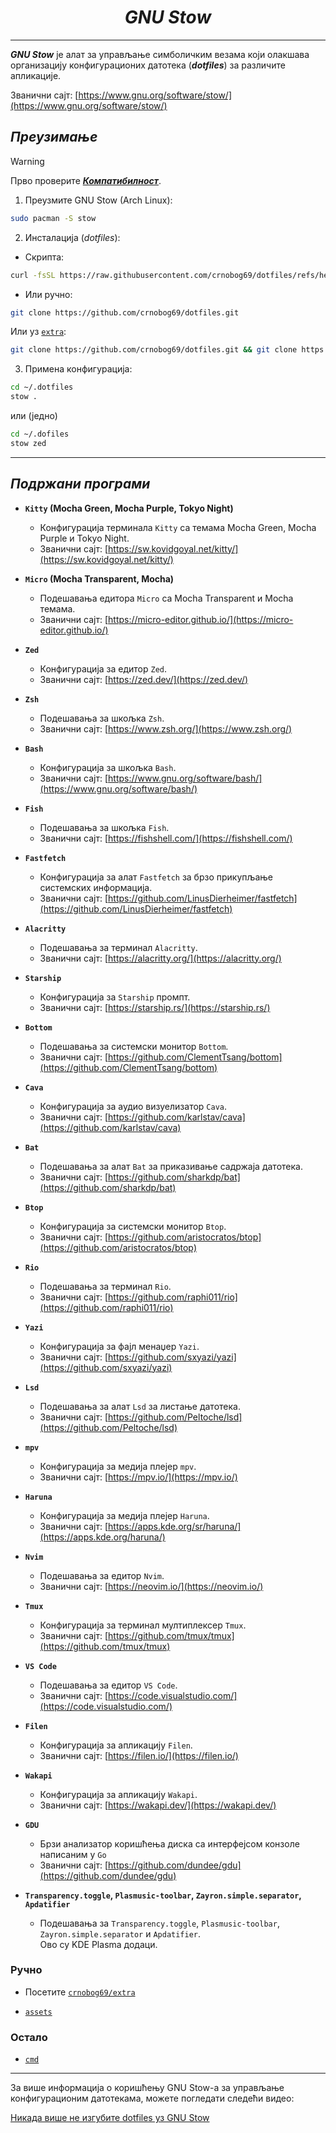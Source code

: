 <div align="center">

# *GNU Stow*

</div>

---

**_GNU Stow_** је алат за управљање симболичким везама који олакшава организацију конфигурационих датотека (**_dotfiles_**) за различите апликације.

Званични сајт: [https://www.gnu.org/software/stow/](https://www.gnu.org/software/stow/)

## _Преузимање_

> [!WARNING]
> Прво проверите [**_Компатибилност_**](#компатибилност).

1. Преузмите GNU Stow (Arch Linux):

```bash
sudo pacman -S stow
```

2. Инсталација (*dotfiles*):

- Скрипта:

```bash
curl -fsSL https://raw.githubusercontent.com/crnobog69/dotfiles/refs/heads/main/install.sh | sh
```

- Или ручно:

```bash
git clone https://github.com/crnobog69/dotfiles.git
```

Или уз [`extra`](https://github.com/crnobog69/extra):

```bash
git clone https://github.com/crnobog69/dotfiles.git && git clone https://github.com/crnobog69/extra.git
```

3. Примена конфигурација:

```bash
cd ~/.dotfiles
stow .
```

или (једно)

```bash
cd ~/.dofiles
stow zed
```

---

## _Подржани програми_

- **`Kitty` (Mocha Green, Mocha Purple, Tokyo Night)**

  - Конфигурација терминала `Kitty` са темама Mocha Green, Mocha Purple и Tokyo Night.
  - Званични сајт: [https://sw.kovidgoyal.net/kitty/](https://sw.kovidgoyal.net/kitty/)

- **`Micro` (Mocha Transparent, Mocha)**

  - Подешавања едитора `Micro` са Mocha Transparent и Mocha темама.
  - Званични сајт: [https://micro-editor.github.io/](https://micro-editor.github.io/)

- **`Zed`**

  - Конфигурација за едитор `Zed`.
  - Званични сајт: [https://zed.dev/](https://zed.dev/)

- **`Zsh`**

  - Подешавања за шкољка `Zsh`.
  - Званични сајт: [https://www.zsh.org/](https://www.zsh.org/)

- **`Bash`**

  - Конфигурација за шкољка `Bash`.
  - Званични сајт: [https://www.gnu.org/software/bash/](https://www.gnu.org/software/bash/)

- **`Fish`**

  - Подешавања за шкољка `Fish`.
  - Званични сајт: [https://fishshell.com/](https://fishshell.com/)

- **`Fastfetch`**

  - Конфигурација за алат `Fastfetch` за брзо прикупљање системских информација.
  - Званични сајт: [https://github.com/LinusDierheimer/fastfetch](https://github.com/LinusDierheimer/fastfetch)

- **`Alacritty`**

  - Подешавања за терминал `Alacritty`.
  - Званични сајт: [https://alacritty.org/](https://alacritty.org/)

- **`Starship`**

  - Конфигурација за `Starship` промпт.
  - Званични сајт: [https://starship.rs/](https://starship.rs/)

- **`Bottom`**

  - Подешавања за системски монитор `Bottom`.
  - Званични сајт: [https://github.com/ClementTsang/bottom](https://github.com/ClementTsang/bottom)

- **`Cava`**

  - Конфигурација за аудио визуелизатор `Cava`.
  - Званични сајт: [https://github.com/karlstav/cava](https://github.com/karlstav/cava)

- **`Bat`**

  - Подешавања за алат `Bat` за приказивање садржаја датотека.
  - Званични сајт: [https://github.com/sharkdp/bat](https://github.com/sharkdp/bat)

- **`Btop`**

  - Конфигурација за системски монитор `Btop`.
  - Званични сајт: [https://github.com/aristocratos/btop](https://github.com/aristocratos/btop)

- **`Rio`**

  - Подешавања за терминал `Rio`.
  - Званични сајт: [https://github.com/raphi011/rio](https://github.com/raphi011/rio)

- **`Yazi`**

  - Конфигурација за фајл менаџер `Yazi`.
  - Званични сајт: [https://github.com/sxyazi/yazi](https://github.com/sxyazi/yazi)

- **`Lsd`**

  - Подешавања за алат `Lsd` за листање датотека.
  - Званични сајт: [https://github.com/Peltoche/lsd](https://github.com/Peltoche/lsd)

- **`mpv`**

  - Конфигурација за медија плејер `mpv`.
  - Званични сајт: [https://mpv.io/](https://mpv.io/)

- **`Haruna`**

  - Конфигурација за медија плејер `Haruna`.
  - Званични сајт: [https://apps.kde.org/sr/haruna/](https://apps.kde.org/haruna/)

- **`Nvim`**

  - Подешавања за едитор `Nvim`.
  - Званични сајт: [https://neovim.io/](https://neovim.io/)

- **`Tmux`**

  - Конфигурација за терминал мултиплексер `Tmux`.
  - Званични сајт: [https://github.com/tmux/tmux](https://github.com/tmux/tmux)

- **`VS Code`**

  - Подешавања за едитор `VS Code`.
  - Званични сајт: [https://code.visualstudio.com/](https://code.visualstudio.com/)

- **`Filen`**

  - Конфигурација за апликацију `Filen`.
  - Званични сајт: [https://filen.io/](https://filen.io/)

- **`Wakapi`**
  - Конфигурација за апликацију `Wakapi`.
  - Званични сајт: [https://wakapi.dev/](https://wakapi.dev/)

- **`GDU`**
  - Брзи анализатор коришћења диска са интерфејсом конзоле написаним у `Go`
  - Званични сајт: [https://github.com/dundee/gdu](https://github.com/dundee/gdu)

- **`Transparency.toggle`, `Plasmusic-toolbar`, `Zayron.simple.separator`, `Apdatifier`**
  - Подешавања за `Transparency.toggle`, `Plasmusic-toolbar`, `Zayron.simple.separator` и `Apdatifier`.
    <br>
    Ово су KDE Plasma додаци.

### Ручно

- Посетите [`crnobog69/extra`](https://github.com/crnobog69/extra)

- [`assets`](https://github.com/crnobog69/dotfiles/tree/main/assets)

### Остало

- [`cmd`](https://github.com/crnobog69/dotfiles/tree/main/cmd/cmd.md)

---

За више информација о коришћењу GNU Stow-а за управљање конфигурационим датотекама, можете погледати следећи видео:

[Никада више не изгубите dotfiles уз GNU Stow](https://www.youtube.com/watch?v=NoFiYOqnC4o&utm_source=chatgpt.com)
